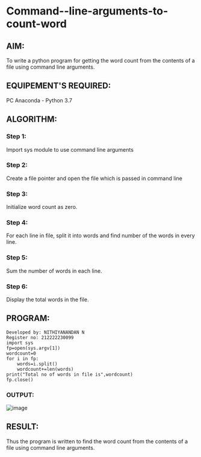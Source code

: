 # Command--line-arguments-to-count-word
## AIM:
To write a python program for getting the word count from the contents of a file using command line arguments.
## EQUIPEMENT'S REQUIRED: 
PC
Anaconda - Python 3.7
## ALGORITHM: 
### Step 1:
Import sys module to use command line arguments
### Step 2: 
Create a file pointer and open the file which is passed in command line
### Step 3: 
Initialize word count as zero.
### Step 4:  
For each line in file, split it into words and find number of the words in every line.
### Step 5: 
Sum the number of words in each line.
### Step 6: 
Display the total words in the file.
## PROGRAM:
```
Developed by: NITHIYANANDAN N
Register no: 212222230099
import sys
fp=open(sys.argv[1])
wordcount=0
for i in fp:
    words=i.split()
    wordcount+=len(words)
print("Total no of words in file is",wordcount)
fp.close()
```
### OUTPUT:
![image](https://github.com/NITHIYANANDAN278/Command--line-arguments-to-count-word/assets/121784636/075f6a3a-90b5-4fe5-ab7e-a6a74e96a603)



## RESULT:
Thus the program is written to find the word count from the contents of a file using command line arguments.
